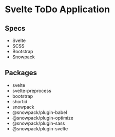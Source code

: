 # Svelte ToDo Application

## Specs

- Svelte
- SCSS
- Bootstrap
- Snowpack

## Packages

- svelte
- svelte-preprocess
- bootstrap
- shortid
- snowpack
- @snowpack/plugin-babel
- @snowpack/plugin-optimize
- @snowpack/plugin-sass
- @snowpack/plugin-svelte
